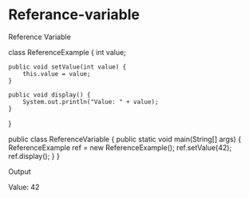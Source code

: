 # Referance-variable
Reference Variable

class ReferenceExample {
    int value;

    public void setValue(int value) {
        this.value = value;
    }

    public void display() {
        System.out.println("Value: " + value);
    }
}

public class ReferenceVariable {
    public static void main(String[] args) {
        ReferenceExample ref = new ReferenceExample();
        ref.setValue(42);
        ref.display();
    }
}

Output

Value: 42
